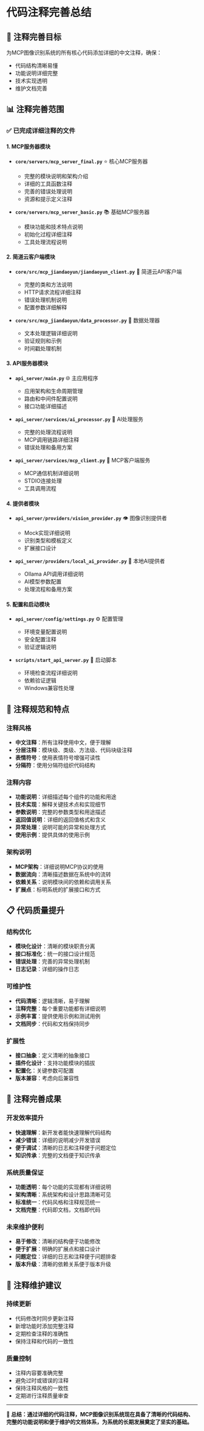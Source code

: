 # 代码注释完善总结

## 🎯 **注释完善目标**

为MCP图像识别系统的所有核心代码添加详细的中文注释，确保：
- 代码结构清晰易懂
- 功能说明详细完整
- 技术实现透明
- 维护文档完善

## 📊 **注释完善范围**

### ✅ **已完成详细注释的文件**

#### 1. **MCP服务器模块**
- **`core/servers/mcp_server_final.py`** ⭐ 核心MCP服务器
  - 完整的模块说明和架构介绍
  - 详细的工具函数注释
  - 完善的错误处理说明
  - 资源和提示定义注释

- **`core/servers/mcp_server_basic.py`** 📚 基础MCP服务器
  - 模块功能和技术特点说明
  - 初始化过程详细注释
  - 工具处理流程说明

#### 2. **简道云客户端模块**
- **`core/src/mcp_jiandaoyun/jiandaoyun_client.py`** 🔗 简道云API客户端
  - 完整的类和方法说明
  - HTTP请求流程详细注释
  - 错误处理机制说明
  - 配置参数详细解释

- **`core/src/mcp_jiandaoyun/data_processor.py`** 🔄 数据处理器
  - 文本处理逻辑详细说明
  - 验证规则和示例
  - 时间戳处理机制

#### 3. **API服务器模块**
- **`api_server/main.py`** 🌐 主应用程序
  - 应用架构和生命周期管理
  - 路由和中间件配置说明
  - 接口功能详细描述

- **`api_server/services/ai_processor.py`** 🤖 AI处理服务
  - 完整的处理流程说明
  - MCP调用链路详细注释
  - 错误处理和备用方案

- **`api_server/services/mcp_client.py`** 📡 MCP客户端服务
  - MCP通信机制详细说明
  - STDIO连接处理
  - 工具调用流程

#### 4. **提供者模块**
- **`api_server/providers/vision_provider.py`** 👁️ 图像识别提供者
  - Mock实现详细说明
  - 识别类型和模板定义
  - 扩展接口设计

- **`api_server/providers/local_ai_provider.py`** 🧠 本地AI提供者
  - Ollama API调用详细说明
  - AI模型参数配置
  - 处理流程和备用方案

#### 5. **配置和启动模块**
- **`api_server/config/settings.py`** ⚙️ 配置管理
  - 环境变量配置说明
  - 安全配置注释
  - 验证逻辑说明

- **`scripts/start_api_server.py`** 🚀 启动脚本
  - 环境检查流程详细说明
  - 依赖验证逻辑
  - Windows兼容性处理

## 🔧 **注释规范和特点**

### **注释风格**
- **中文注释**：所有注释使用中文，便于理解
- **分层注释**：模块级、类级、方法级、代码块级注释
- **表情符号**：使用表情符号增强可读性
- **分隔符**：使用分隔符组织代码结构

### **注释内容**
- **功能说明**：详细描述每个组件的功能和用途
- **技术实现**：解释关键技术点和实现细节
- **参数说明**：完整的参数类型和用途描述
- **返回值说明**：详细的返回值格式和含义
- **异常处理**：说明可能的异常和处理方式
- **使用示例**：提供具体的使用示例

### **架构说明**
- **MCP架构**：详细说明MCP协议的使用
- **数据流向**：清晰描述数据在系统中的流转
- **依赖关系**：说明模块间的依赖和调用关系
- **扩展点**：标明系统的扩展接口和方式

## 📋 **代码质量提升**

### **结构优化**
- **模块化设计**：清晰的模块职责分离
- **接口标准化**：统一的接口设计规范
- **错误处理**：完善的异常处理机制
- **日志记录**：详细的操作日志

### **可维护性**
- **代码清晰**：逻辑清晰，易于理解
- **注释完整**：每个重要功能都有详细说明
- **示例丰富**：提供使用示例和测试用例
- **文档同步**：代码和文档保持同步

### **扩展性**
- **接口抽象**：定义清晰的抽象接口
- **插件化设计**：支持功能模块的插拔
- **配置化**：关键参数可配置
- **版本兼容**：考虑向后兼容性

## 🎉 **注释完善成果**

### **开发效率提升**
- **快速理解**：新开发者能快速理解代码结构
- **减少错误**：详细的说明减少开发错误
- **便于调试**：清晰的日志和注释便于问题定位
- **知识传承**：完整的文档便于知识传承

### **系统质量保证**
- **功能透明**：每个功能的实现都有详细说明
- **架构清晰**：系统架构和设计思路清晰可见
- **标准统一**：代码风格和注释规范统一
- **文档完整**：代码即文档，文档即代码

### **未来维护便利**
- **易于修改**：清晰的结构便于功能修改
- **便于扩展**：明确的扩展点和接口设计
- **问题定位**：详细的日志和注释便于问题排查
- **版本升级**：清晰的依赖关系便于版本升级

## 📝 **注释维护建议**

### **持续更新**
- 代码修改时同步更新注释
- 新增功能时添加完整注释
- 定期检查注释的准确性
- 保持注释和代码的一致性

### **质量控制**
- 注释内容要准确完整
- 避免过时或错误的注释
- 保持注释风格的一致性
- 定期进行注释质量审查

---

**🎯 总结：通过详细的代码注释，MCP图像识别系统现在具备了清晰的代码结构、完整的功能说明和便于维护的文档体系，为系统的长期发展奠定了坚实的基础。**
